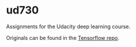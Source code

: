 # ud730
Assignments for the Udacity deep learning course.

Originals can be found in the [Tensorflow repo](https://github.com/tensorflow/tensorflow/tree/master/tensorflow/examples/udacity).
